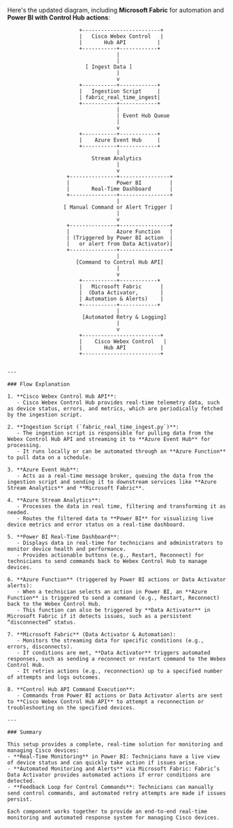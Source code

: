Here's the updated diagram, including **Microsoft Fabric** for automation and **Power BI with Control Hub actions**:

                           +-------------------------+
                           |   Cisco Webex Control   |
                           |       Hub API          |
                           +-----------+------------+
                                       |
                                       |
                             [ Ingest Data ]
                                       |
                                       v
                           +-----------+------------+
                           |   Ingestion Script     |
                           | fabric_real_time_ingest|
                           +-----------+------------+
                                       |
                                       | Event Hub Queue
                                       |
                                       v
                           +-----------+------------+
                           |    Azure Event Hub     |
                           +-----------+------------+
                                       |
                               Stream Analytics
                                       |
                                       v
                       +---------------+----------------+
                       |               Power BI         |
                       |       Real-Time Dashboard      |
                       +---------------+----------------+
                                       |
                      [ Manual Command or Alert Trigger ]
                                       |
                                       v
                       +---------------+----------------+
                       |               Azure Function   |
                       | (Triggered by Power BI action  |
                       |   or alert from Data Activator)|
                       +---------------+----------------+
                                       |
                          [Command to Control Hub API]
                                       |
                                       v
                           +-----------+------------+
                           |   Microsoft Fabric      |
                           |  (Data Activator,       |
                           | Automation & Alerts)    |
                           +-----------+------------+
                                       |
                            [Automated Retry & Logging]
                                       |
                                       v
                           +-------------------------+
                           |    Cisco Webex Control   |
                           |       Hub API           |
                           +-------------------------+
```

---

### Flow Explanation

1. **Cisco Webex Control Hub API**:
   - Cisco Webex Control Hub provides real-time telemetry data, such as device status, errors, and metrics, which are periodically fetched by the ingestion script.

2. **Ingestion Script (`fabric_real_time_ingest.py`)**:
   - The ingestion script is responsible for pulling data from the Webex Control Hub API and streaming it to **Azure Event Hub** for processing.
   - It runs locally or can be automated through an **Azure Function** to pull data on a schedule.

3. **Azure Event Hub**:
   - Acts as a real-time message broker, queuing the data from the ingestion script and sending it to downstream services like **Azure Stream Analytics** and **Microsoft Fabric**.

4. **Azure Stream Analytics**:
   - Processes the data in real time, filtering and transforming it as needed.
   - Routes the filtered data to **Power BI** for visualizing live device metrics and error status on a real-time dashboard.

5. **Power BI Real-Time Dashboard**:
   - Displays data in real-time for technicians and administrators to monitor device health and performance.
   - Provides actionable buttons (e.g., Restart, Reconnect) for technicians to send commands back to Webex Control Hub to manage devices.

6. **Azure Function** (triggered by Power BI actions or Data Activator alerts):
   - When a technician selects an action in Power BI, an **Azure Function** is triggered to send a command (e.g., Restart, Reconnect) back to the Webex Control Hub.
   - This function can also be triggered by **Data Activator** in Microsoft Fabric if it detects issues, such as a persistent “disconnected” status.

7. **Microsoft Fabric** (Data Activator & Automation):
   - Monitors the streaming data for specific conditions (e.g., errors, disconnects).
   - If conditions are met, **Data Activator** triggers automated responses, such as sending a reconnect or restart command to the Webex Control Hub.
   - It retries actions (e.g., reconnection) up to a specified number of attempts and logs outcomes.

8. **Control Hub API Command Execution**:
   - Commands from Power BI actions or Data Activator alerts are sent to **Cisco Webex Control Hub API** to attempt a reconnection or troubleshooting on the specified devices.

---

### Summary

This setup provides a complete, real-time solution for monitoring and managing Cisco devices:
- **Real-Time Monitoring** in Power BI: Technicians have a live view of device status and can quickly take action if issues arise.
- **Automated Monitoring and Alerts** via Microsoft Fabric: Fabric’s Data Activator provides automated actions if error conditions are detected.
- **Feedback Loop for Control Commands**: Technicians can manually send control commands, and automated retry attempts are made if issues persist.

Each component works together to provide an end-to-end real-time monitoring and automated response system for managing Cisco devices.
